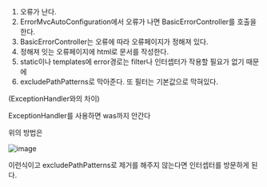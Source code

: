 1. 오류가 난다.
2. ErrorMvcAutoConfiguration에서 오류가 나면 BasicErrorController를 호출을 한다.
3. BasicErrorController는 오류에 따라 오류페이지가 정해져 있다.
4. 정해져 잇는 오류페이지에 html로 문서를 작성한다.
5. static이나 templates에 error경로는 filter나 인터셉터가 작용할 필요가 없기 때문에
6. excludePathPatterns로 막아준다. 또 필터는 기본값으로 막혀있다.

(ExceptionHandler와의 차이)

ExceptionHandler를 사용하면 was까지 안간다

위의 방법은 

![image](https://user-images.githubusercontent.com/108928206/186321468-8652dbfc-a93b-402d-b71a-9eea93f87918.png)

이런식이고 excludePathPatterns로 제거를 해주지 않는다면 인터셉터를 방문하게 된다.
